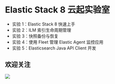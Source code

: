 # Elastic Stack 8 云起实验室
- 实验 1：Elastic Stack 8 快速上手
- 实验 2：ILM 索引生命周期管理
- 实验 3：快照备份与恢复
- 实验 4：使用 Fleet 管理 Elastic Agent 监控应用
- 实验 5：Elasticsearch Java API Client 开发

## 欢迎关注
![](https://chengzw258.oss-cn-beijing.aliyuncs.com/Article/20220104221116.png)
